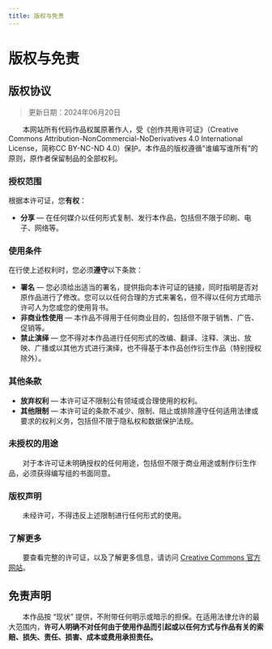 ```yaml
---
title: 版权与免责
---
```


# 版权与免责

## 版权协议

> 更新日期：2024年06月20日

&emsp;&emsp;本网站所有代码作品权属原著作人，受《创作共用许可证》（Creative Commons Attribution-NonCommercial-NoDerivatives 4.0 International License，简称CC BY-NC-ND 4.0）保护。本作品的版权遵循“谁编写谁所有”的原则，原作者保留制品的全部权利。

### 授权范围

根据本许可证，您**有权**：

- **分享** — 在任何媒介以任何形式复制、发行本作品，包括但不限于印刷、电子、网络等。

### 使用条件

在行使上述权利时，您必须**遵守**以下条款：

- **署名** — 您必须给出适当的署名，提供指向本许可证的链接，同时指明是否对原作品进行了修改。您可以以任何合理的方式来署名，但不得以任何方式暗示许可人为您或您的使用背书。
- **非商业性使用** — 本作品不得用于任何商业目的，包括但不限于销售、广告、促销等。
- **禁止演绎** — 您不得对本作品进行任何形式的改编、翻译、注释、演出、放映、广播或以其他方式进行演绎，也不得基于本作品创作衍生作品（特别授权除外）。

### 其他条款

- **放弃权利** — 本许可证不限制公有领域或合理使用的权利。
- **其他限制** — 本许可证的条款不减少、限制、阻止或排除遵守任何适用法律或要求的权利义务，包括但不限于隐私权和数据保护法规。

### 未授权的用途

&emsp;&emsp;对于本许可证未明确授权的任何用途，包括但不限于商业用途或制作衍生作品，必须获得编写组的书面同意。

### 版权声明
&emsp;&emsp;未经许可，不得违反上述限制进行任何形式的使用。

### 了解更多
&emsp;&emsp;要查看完整的许可证，以及了解更多信息，请访问 [Creative Commons 官方网站](https://creativecommons.org/licenses/by-nc-nd/4.0/)。


## 免责声明

&emsp;&emsp;本作品按 “现状” 提供，不附带任何明示或暗示的担保。在适用法律允许的最大范围内，**许可人明确不对任何由于使用作品而引起或以任何方式与作品有关的索赔、损失、责任、损害、成本或费用承担责任。**